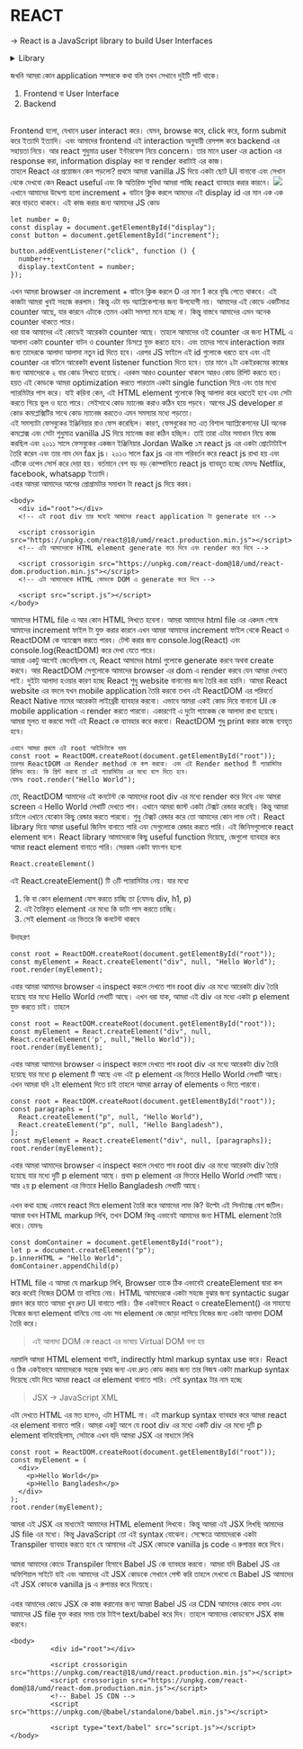 # REACT
&#8594; React is a JavaScript library to build User Interfaces <br/>

<details>
<summary>Library</summary>
  Library মানে হচ্ছে কিছু কালেকশন অব কোডস, যেটা re-use করে আমরা আমাদের অ্যাপ্লিকেশন বানাতে পারি। <br/>
  React ও একইভাবে কিছু vanilla javascript code এর কালেকশন যেটা ব্যাবহার করে আমরা easily website, mobile application এমনকি desktop এর user interface ও বানাতে পারি।
</details>

জখনি আমরা কোন application সম্পরকে কথা বলি তখন সেখানে দুইটি পার্ট থাকে।
1. Frontend বা User Interface
2. Backend
<br/>
Frontend হলো, যেখানে user interact করে। যেমন, browse করে, click করে, form submit করে ইত্যাদি ইত্যাদি। এবং আমাদের frontend এই interaction অনুযায়ী রেসপন্স করে backend এর সহায়তা নিয়ে। আর react শুধুমাত্র user ইন্টারফেস নিয়ে concern। তার মানে user এর action এর response করা, information display করা বা render করাটাই এর কাজ।
<br/>
তাহলে React এর প্রয়োজন কেন পড়লো? প্রথমে আমরা vanilla JS দিয়ে একটা ছোট UI বানাবো এবং সেখান থেকে দেখবো কেন React useful এবং কি অতিরিক্ত সুবিধা আমরা পাচ্ছি react ব্যাবহার করার কারনে।
<img src="https://i.ibb.co/WzR2Qnn/simple-UI.png" />
এখানে আমাদের উদ্দেশ্য হলো increment + বাটনে ক্লিক করলে আমদের এই display id এর মান এক এক করে বাড়তে থাকবে। এই কাজ করার জন্য আমাদের JS কোড

```
let number = 0;
const display = document.getElementById("display");
const button = document.getElementById("increment");

button.addEventListener("click", function () {
  number++;
  display.textContent = number;
});
```

এখন আমরা browser এর increment + বাটনে ক্লিক করলে 0 এর মান 1 করে বৃদ্ধি পেতে থাকবে। এই কাজটা আমরা খুবই সহজে করলাম। কিন্তু এটা বড় অ্যাপ্লিকেশনের জন্য উপযোগী নয়। আমাদের এই কোডে একটিমাত্র counter আছে, যার কারনে এটাকে তেমন একটা সমস্যা মনে হচ্ছে না। কিন্তু বাস্তবে আমাদের এমন অনেক counter থাকতে পারে।
<br/>
ধরা যাক আমাদের এই কোডেই আরেকটা counter আছে। তাহলে আমাদের ওই counter এর জন্য HTML এ আলাদা একটা counter বাটন ও counter ডিসপ্লে যুক্ত করতে হবে। এবং তাদের সাথে interaction করার জন্য তাদেরকে আলাদা আলাদা নতুন id দিতে হবে। এরপর JS ফাইলে এই id গুলোকে ধরতে হবে এবং এই counter এর বাটনে আরেকটা event listener function দিতে হবে। তার মানে ২টা একইরকমের কাজের জন্য আমাদেরকে ২ বার কোড লিখতে হয়েছে। এরকম আরও counter থাকলে আরও কোড রিপিট করতে হত। হয়ত এই কোডকে আমরা optimization করতে পারতাম একটা single function দিয়ে এবং তার মধ্যে প্যারমিটার পাস করে। যাই করিনা কেন, এই HTML element গুলোকে কিন্তু আলাদা করে ধরতেই হবে এবং সেটা করতে গিয়ে ভুল ও হতে পারে। সেইসাথে কোড ম্যানেজ করাও কঠিন হয়ে পড়বে। আগের JS developer রা কোড কমপ্লেক্সিটির সাথে কোড ম্যানেজ করতেও এমন সমস্যার মধ্যে পড়তো।
<br/>
এই সমস্যাটা ফেসবুকের ইঞ্জিনিয়ার রাও ফেস করেছিল। কারণ, ফেসবুকের মত এত বিশাল অ্যাপ্লিকেশনের UI অনেক কমপ্লেক্স এবং সেটা শুধুমাত্র vanilla JS দিয়ে ম্যানেজ করা কঠিন হচ্ছিল। তাই তারা এটার সমাধান নিয়ে কাজ করছিল এবং ২০১১ সালে ফেসবুকের একজন ইঞ্জিনিয়ার Jordan Walke ১ম react js এর একটা প্রোটোটাইপ তৈরি করেন এবং তার নাম দেন fax js। ২০১৩ সালে fax js এর নাম পরিবর্তন করে react js রাখা হয় এবং এটিকে ওপেন সোর্স করে দেয়া হয়। বর্তমানে বেশ বড় বড় কোম্পানিতে react js ব্যাবহৃত হচ্ছে যেমনঃ Netflix, facebook, whatsapp ইত্যাদি।
<br/>
এবার আমরা আমাদের আগের প্রোগ্রামটার সমাধান টা react js দিয়ে করব।

```
<body>
  <div id="root"></div>
  <!-- এই root div তার মধ্যেই আমাদের react application টা generate হবে -->

  <script crossorigin src="https://unpkg.com/react@18/umd/react.production.min.js"></script>
  <!-- এটা আমাদেরকে HTML element generate করে দিবে এবং render করে দিবে -->

  <script crossorigin src="https://unpkg.com/react-dom@18/umd/react-dom.production.min.js"></script>
  <!-- এটা আমাদেরকে HTML কোডকে DOM এ generate করে দিবে -->

  <script src="script.js"></script>
</body>
```

আমাদের HTML file এ আর কোন HTML লিখতে হবেনা। আমরা আমাদের html file এর একদম শেষে আমাদের increment ফাইল টা যুক্ত করার কারনে এখন আমরা আমাদের increment ফাইল থেকে React ও ReactDOM কে অ্যাক্সেস করতে পারব। টেস্ট করার জন্য console.log(React) এবং console.log(ReactDOM) করে দেখা যেতে পারে।
<br/>
আমরা একটু আগেই জেনেছিলাম যে, React আমাদের html গুলোকে generate করবে অথবা create করবে। আর ReactDOM সেগুলোকে আমাদের browser এর dom এ render করবে যেন আমরা দেখতে পাই। দুইটা আলাদা হওয়ার কারণ হচ্ছে React শুধু website বানানোর জন্য তৈরি করা হয়নি। আমরা React website এর বদলে যখন mobile application তৈরি করবো তখন এই ReactDOM এর পরিবর্তে React Native নামের আরেকটা লাইব্রেরী ব্যাবহার করবো। এভাবে আমরা একই কোড দিয়ে বানানো UI কে mobile application এ render করতে পারবো। একারণেই এ দুটো প্যাকেজ কে আলাদা রাখা হয়েছে। আমরা মূলত যা করবো সবই এই React কে ব্যাবহার করে করবো। ReactDOM শুধু print করার কাজে ব্যবহৃত হবে।

```
এখানে আমরা প্রথমে এই root আইডিটাকে ধরব
const root = ReactDOM.createRoot(document.getElementById("root"));
তারপর ReactDOM এর Render method কে কল করবো। এবং এই Render method টি প্যারামিটার রিসিভ করে। কি প্রিন্ট করবো তা এই প্যারামিটার এর মধ্যে বলে দিতে হবে।
যেমনঃ root.render("Hello World");
```
তো, ReactDOM আমাদের এই কনটেন্ট কে আমাদের root div এর মধ্যে render করে দিবে এবং আমরা screen এ Hello World লেখাটি দেখতে পাব। এখানে আমরা জাস্ট একটা টেক্সট রেন্ডার করেছি। কিন্তু আমরা চাইলে এখানে যেকোন কিছু রেন্ডার করতে পারবো। শুধু টেক্সট রেন্ডার করে তো আমাদের কোন লাভ নেই। React library দিয়ে আমরা useful জিনিস বানাতে পারি এবং সেগুলোকে রেন্ডার করতে পারি। এই জিনিসগুলোকে react element বলে। React library আমাদেরকে কিছু useful function দিয়েছে, জেগুলো ব্যাবহার করে আমরা react element বানাতে পারি। সেরকম একটা ফাংশন হলো
```
React.createElement()
```
এই React.createElement() টি ৩টি প্যারামিটার নেয়। যার মধ্যে 
1. কি বা কোন element যোগ করতে চাচ্ছি তা (যেমনঃ div, h1, p)
2. এই তৈরিকৃত element এর মধ্যে কি ডাটা পাস করতে চাচ্ছি।
3. সেই element এর ভিতরে কি কনটেন্ট থাকবে

উদাহরণ
```
const root = ReactDOM.createRoot(document.getElementById("root"));
const myElement = React.createElement("div", null, "Hello World");
root.render(myElement);
```
এবার আমরা আমাদের browser এ inspect করলে দেখতে পাব root div এর মধ্যে আরেকটা div তৈরি হয়েছে যার মধ্যে Hello World লেখাটি আছে। এখন ধরা যাক, আমরা এই div এর মধ্যে একটা p element যুক্ত করতে চাই। তাহলে

```
const root = ReactDOM.createRoot(document.getElementById("root"));
const myElement = React.createElement("div", null, React.createElement('p', null,"Hello World"));
root.render(myElement);
```

এবার আমরা আমাদের browser এ inspect করলে দেখতে পাব root div এর মধ্যে আরেকটা div তৈরি হয়েছে যার মধ্যে p element টি আছে এবং এই p element এর ভিতরে Hello World লেখাটি আছে। এখন আমরা যদি ২টা element দিতে চাই তাহলে আমরা array of elements ও দিতে পারবো। 

```
const root = ReactDOM.createRoot(document.getElementById("root"));
const paragraphs = [
  React.createElement("p", null, "Hello World"),
  React.createElement("p", null, "Hello Bangladesh"),
];
const myElement = React.createElement("div", null, [paragraphs]);
root.render(myElement);
```
এবার আমরা আমাদের browser এ inspect করলে দেখতে পাব root div এর মধ্যে আরেকটা div তৈরি হয়েছে যার মধ্যে দুটি p element আছে। প্রথম  p element এর ভিতরে Hello World লেখাটি আছে। আর ২য় p element এর ভিতরে Hello Bangladesh লেখাটি আছে। 
<br/><br/>
এখন কথা হচ্ছে এভাবে react দিয়ে element তৈরি করে আমাদের লাভ কি? উল্টো এই সিনট্যাক্স বেশ জটিল। আমরা যখন HTML markup লিখি, তখন DOM কিন্তু এভাবেই আমাদের জন্য HTML element তৈরি করে। যেমনঃ

```
const domContainer = document.getElementById("root");
let p = document.createElement("p");
p.innerHTML = "Hello World";
domContainer.appendChild(p)
```

HTML file এ আমরা যে markup লিখি, Browser তাকে ঠিক এভাবেই createElement দ্বারা কল করে করেই নিজের DOM তা বানিয়ে নেয়। HTML আমাদেরকে একটা সহজে বুঝার জন্য syntactic sugar প্রদান করে যাতে আমরা খুব দ্রুত UI বানাতে পারি। ঠিক একইভাবে React ও  createElement() এর সাহায্যে নিজের জন্যা element বানিয়ে নেয় এবং সব element কে জোড়া লাগিয়ে নিজের জন্য একটা আলাদা DOM তৈরি করে।
> এই আলাদা DOM কে react এর ভাষায় Virtual DOM বলা হয়

নরমালি আমরা HTML element বানাই, indirectly html markup syntax use করে। React ও ঠিক একইভাবে আমাদেরকে সহজে বুঝার জন্য এবং দ্রুত কোড করার জন্য তার নিজস্ব একটা  markup syntax দিয়েছে যেটা দিয়ে আমরা react এর element বানাতে পারি। সেই syntax টার নাম হচ্ছে
> JSX &#8594; JavaScript XML

এটা দেখতে HTML এর মত হলেও, এটা HTML না। এই markup syntax ব্যাবহার করে আমরা react এর element বানাতে পারি। আমরা একটু আগে যে root div এর মধ্যে একটি div এর মধ্যে দুটি p element বানিয়েছিলাম, সেটাকে এখন যদি আমরা JSX এর মাধ্যমে লিখি

```
const root = ReactDOM.createRoot(document.getElementById("root"));
const myElement = (
  <div>
    <p>Hello World</p>
    <p>Hello Bangladesh</p>
  </div>
);
root.render(myElement);
```
আমরা এই JSX এর মাধ্যমেই আমাদের HTML element লিখবো। কিন্তু আমরা এই JSX লিখছি আমাদের JS file এর মধ্যে। কিন্তু JavaScript তো এই syntax বোঝেনা। সেক্ষেত্রে আমাদেরকে একটা Transpiler ব্যাবহার করতে হবে যে আমাদের এই JSX কোডকে vanilla js code এ রুপান্তর করে দিবে।
<br/><br/>
আমরা আমাদের কোডে Transpiler হিসাবে Babel JS কে ব্যাবহার করবো। আমরা যদি Babel JS এর অফিশিয়াল সাইটে যাই এবং আমাদের এই JSX কোডকে সেখানে পেস্ট করি তাহলে দেখবো যে Babel JS আমাদের এই JSX কোডকে vanilla js এ রুপান্তর করে দিয়েছে।
<br/><br/>
এবার আমাদের কোডে JSX কে কাজ করানোর জন্য আমরা Babel JS এর CDN আমাদের কোডে বসাব এবং আমাদের JS file যুক্ত করার সময় তার টাইপ text/babel করে দিব। তাহলে আমাদের কোডবেসে JSX কাজ করবে।

```
<body>
          <div id="root"></div>

          <script crossorigin src="https://unpkg.com/react@18/umd/react.production.min.js"></script>
          <script crossorigin src="https://unpkg.com/react-dom@18/umd/react-dom.production.min.js"></script>
          <!-- Babel JS CDN -->
          <script src="https://unpkg.com/@babel/standalone/babel.min.js"></script>

          <script type="text/babel" src="script.js"></script>
</body>
```

